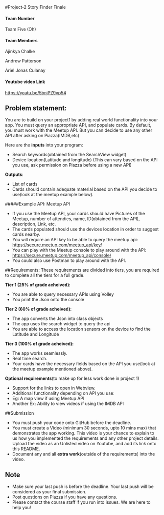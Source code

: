 #Project-2 Story Finder Finale
#### Team Number

Team Five (Oh)

#### Team Members

Ajinkya Chalke

Andrew Patterson

Ariel Jonas Culanay

#### Youtube video Link
https://youtu.be/5bnjPZ9vp54

## Problem statement:
You are to build on your project1 by adding real world functionality into your app. You must query an appropriate API, and populate cards. By default, you must work with the Meetup API. But you can decide to use any other API after asking on Piazza(IMDB,etc)


Here are the **inputs** into your program:

* Search keywords(obtained from the SearchView widget)
* Device location(Latitude and longitude) (This can vary based on the API you use, ask permission on Piazza before using a new API)

**Outputs**:

* List of cards
* Cards should contain adequate material based on the API you decide to use(look at the meetup example below).

#####Example API: Meetup API

* If you use the Meetup API, your cards should have Pictures of the Meetup, number of attendies, name, ID(obtained from the API), description, Link, etc.
* The cards populated should use the devices location in order to suggest cards nearby.
* You will require an API key to be able to query the meetup api: https://secure.meetup.com/meetup_api/key/
* You can play with the Meetup console to play around with the API: https://secure.meetup.com/meetup_api/console/
* You could also use Postman to play around with the API.


##Requirements:
These requirements are divided into tiers, you are required to complete all the tiers for a full grade.

**Tier 1 (25% of grade acheived):**

* You are able to query necessary APIs using Volley
* You print the Json onto the console

**Tier 2 (60% of grade acheived):**

* The app converts the Json into class objects
* The app uses the search widget to query the api
* You are able to access the location sensors on the device to find the Latitude and Longitude

**Tier 3 (100% of grade acheived):**

* The app works seamlessly.
* Real time search.
* Your cards have the necessary fields based on the API you use(look at the meetup example mentioned above).

**Optional requirements**(to make up for less work done in project 1)

* Support for the links to open in Webview.
* Additional functionality depending on API you use:
* Eg: A map view if using Meetup API
* Another Ex: Ability to view videos if using the IMDB API


##Submission
* You must push your code onto GitHub before the deadline.
* You must create a Video (minimum 30 seconds, upto 10 mins max) that demonstrates the app working. This video is your chance to explain to us how you implemented the requirements and any other project details. Upload the video as an Unlisted video on Youtube, and add its link onto this README.
* Document any and all **extra work**(outside of the requirements) into the video.


## Note
* Make sure your last push is before the deadline. Your last push will be considered as your final submission.
* Post questions on Piazza if you have any questions.
* Please contact the course staff if you run into issues. We are here to help you!
